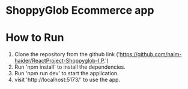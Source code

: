 # ShoppyGlob Ecommerce app

# How to Run

1. Clone the repository from the github link ('https://github.com/naim-haider/ReactProject-Shoppyglob-I.P.')
2. Run 'npm install' to install the dependencies.
3. Run 'npm run dev' to start the application.
4. visit 'http://localhost:5173/' to use the app.

